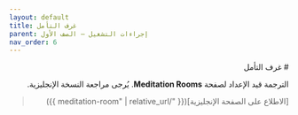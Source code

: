 ```yaml
---
layout: default
title: غرف التأمل
parent: إجراءات التشغيل — الصف الأول
nav_order: 6
---
```


<div dir="rtl" lang="ar">
# غرف التأمل

الترجمة قيد الإعداد لصفحة **Meditation Rooms**. يُرجى مراجعة النسخة الإنجليزية.

> [الاطلاع على الصفحة الإنجليزية]({{ "/meditation-room" | relative_url }})
</div>

